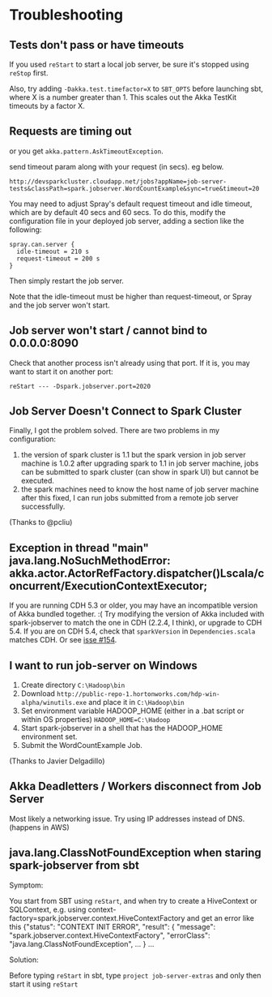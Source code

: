 # Troubleshooting

## Tests don't pass or have timeouts

If you used `reStart` to start a local job server, be sure it's stopped using `reStop` first.

Also, try adding `-Dakka.test.timefactor=X` to `SBT_OPTS` before launching sbt, where X is a number greater than 1.  This scales out the Akka TestKit timeouts by a factor X.

## Requests are timing out

or you get `akka.pattern.AskTimeoutException`.

send timeout param along with your request (in secs). eg below.

```
http://devsparkcluster.cloudapp.net/jobs?appName=job-server-tests&classPath=spark.jobserver.WordCountExample&sync=true&timeout=20
```

You may need to adjust Spray's default request timeout and idle timeout, which are by default 40 secs and 60 secs.  To do this, modify the configuration file in your deployed job server, adding a section like the following:

```
spray.can.server {
  idle-timeout = 210 s
  request-timeout = 200 s
}
```

Then simply restart the job server.

Note that the idle-timeout must be higher than request-timeout, or Spray and the job server won't start.

## Job server won't start / cannot bind to 0.0.0.0:8090

Check that another process isn't already using that port.  If it is, you may want to start it on another port:

    reStart --- -Dspark.jobserver.port=2020

## Job Server Doesn't Connect to Spark Cluster

Finally, I got the problem solved. There are two problems in my configuration:

1. the version of spark cluster is 1.1 but the spark version in job server machine is 1.0.2
after upgrading spark to 1.1 in job server machine, jobs can be submitted to spark cluster (can show in spark UI) but cannot be executed.
2. the spark machines need to know the host name of job server machine
after this fixed, I can run jobs submitted from a remote job server successfully.

(Thanks to @pcliu)

## Exception in thread "main" java.lang.NoSuchMethodError: akka.actor.ActorRefFactory.dispatcher()Lscala/concurrent/ExecutionContextExecutor;

If you are running CDH 5.3 or older, you may have an incompatible version of Akka bundled together.  :(  Try modifying the version of Akka included with spark-jobserver to match the one in CDH (2.2.4, I think), or upgrade to CDH 5.4.   If you are on CDH 5.4, check that `sparkVersion` in `Dependencies.scala` matches CDH.  Or see [isse #154](https://github.com/spark-jobserver/spark-jobserver/issues/154).

## I want to run job-server on Windows

1. Create directory `C:\Hadoop\bin`
2. Download `http://public-repo-1.hortonworks.com/hdp-win-alpha/winutils.exe` and place it in `C:\Hadoop\bin`
3. Set environment variable HADOOP_HOME (either in a .bat script or within OS properties)  `HADOOP_HOME=C:\Hadoop`
4. Start spark-jobserver in a shell that has the HADOOP_HOME environment set.
5. Submit the WordCountExample Job.

(Thanks to Javier Delgadillo)

## Akka Deadletters / Workers disconnect from Job Server

Most likely a networking issue. Try using IP addresses instead of DNS.  (happens in AWS)

## java.lang.ClassNotFoundException when staring spark-jobserver from sbt

Symptom: 

You start from SBT using `reStart`, and when try to create a HiveContext or SQLContext, e.g. using context-factory=spark.jobserver.context.HiveContextFactory and get an error like this 
    {"status": "CONTEXT INIT ERROR",
      "result": {
        "message": "spark.jobserver.context.HiveContextFactory",
        "errorClass": "java.lang.ClassNotFoundException",
        ...
      }
    ...
    
Solution:

Before typing `reStart` in sbt, type `project job-server-extras` and only then start it using `reStart` 
